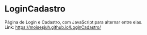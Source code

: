 # LoginCadastro
Página de Login e Cadastro, com JavaScript para alternar entre elas. </br>
Link: https://moisesjuh.github.io/LoginCadastro/
